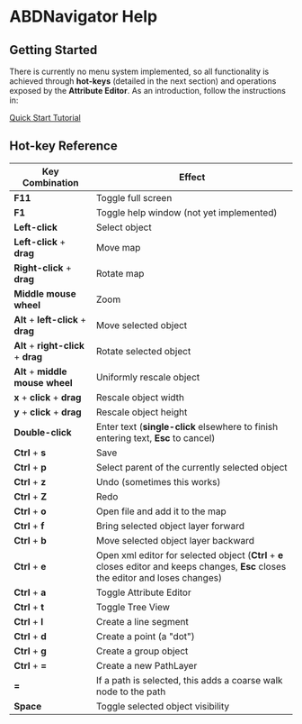 # ABDNavigator Help

## Getting Started
There is currently no menu system implemented, so all functionality is achieved through **hot-keys** (detailed in the next section) and operations exposed by the **Attribute Editor**.  As an introduction, follow the instructions in:

[Quick Start Tutorial](QuickStart_Tutorial.md)

## Hot-key Reference

Key Combination | Effect
---|---
**F11** | Toggle full screen
**F1** | Toggle help window (not yet implemented)
**Left-click** | Select object
**Left-click** + **drag** | Move map
**Right-click** + **drag** | Rotate map
**Middle mouse wheel** | Zoom
**Alt** + **left-click** + **drag** | Move selected object
**Alt** + **right-click** + **drag** | Rotate selected object
**Alt** + **middle mouse wheel** | Uniformly rescale object
**x** + **click** + **drag** | Rescale object width
**y** + **click** + **drag** | Rescale object height
**Double-click** | Enter text (**single-click** elsewhere to finish entering text, **Esc** to cancel)
**Ctrl** + **s** | Save
**Ctrl** + **p** | Select parent of the currently selected object
**Ctrl** + **z** | Undo (sometimes this works)
**Ctrl** + **Z** | Redo
**Ctrl** + **o** | Open file and add it to the map
**Ctrl** + **f** | Bring selected object layer forward
**Ctrl** + **b** | Move selected object layer backward
**Ctrl** + **e** | Open xml editor for selected object (**Ctrl** + **e** closes editor and keeps changes, **Esc** closes the editor and loses changes)
**Ctrl** + **a** | Toggle Attribute Editor
**Ctrl** + **t** | Toggle Tree View
**Ctrl** + **l** | Create a line segment
**Ctrl** + **d** | Create a point (a "dot")
**Ctrl** + **g** | Create a group object
**Ctrl** + **=** | Create a new PathLayer
**=** | If a path is selected, this adds a coarse walk node to the path
**Space** | Toggle selected object visibility
